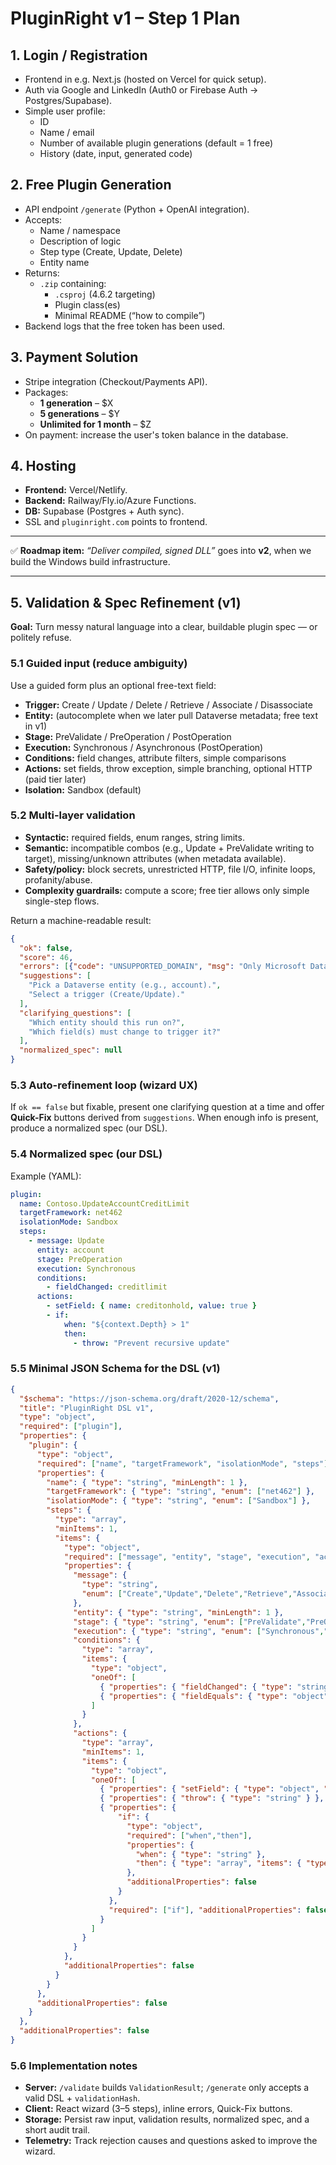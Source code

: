 # PluginRight v1 – Step 1 Plan

## 1. Login / Registration
- Frontend in e.g. Next.js (hosted on Vercel for quick setup).
- Auth via Google and LinkedIn (Auth0 or Firebase Auth → Postgres/Supabase).
- Simple user profile:
  - ID
  - Name / email
  - Number of available plugin generations (default = 1 free)
  - History (date, input, generated code)

## 2. Free Plugin Generation
- API endpoint `/generate` (Python + OpenAI integration).
- Accepts:
  - Name / namespace
  - Description of logic
  - Step type (Create, Update, Delete)
  - Entity name
- Returns:
  - `.zip` containing:
    - `.csproj` (4.6.2 targeting)
    - Plugin class(es)
    - Minimal README (“how to compile”)
- Backend logs that the free token has been used.

## 3. Payment Solution
- Stripe integration (Checkout/Payments API).
- Packages:
  - **1 generation** – $X
  - **5 generations** – $Y
  - **Unlimited for 1 month** – $Z
- On payment: increase the user's token balance in the database.

## 4. Hosting
- **Frontend:** Vercel/Netlify.
- **Backend:** Railway/Fly.io/Azure Functions.
- **DB:** Supabase (Postgres + Auth sync).
- SSL and `pluginright.com` points to frontend.

---

✅ **Roadmap item:** *“Deliver compiled, signed DLL”* goes into **v2**, when we build the Windows build infrastructure.

---

## 5. Validation & Spec Refinement (v1)
**Goal:** Turn messy natural language into a clear, buildable plugin spec — or politely refuse.

### 5.1 Guided input (reduce ambiguity)
Use a guided form plus an optional free-text field:
- **Trigger:** Create / Update / Delete / Retrieve / Associate / Disassociate
- **Entity:** (autocomplete when we later pull Dataverse metadata; free text in v1)
- **Stage:** PreValidate / PreOperation / PostOperation
- **Execution:** Synchronous / Asynchronous (PostOperation)
- **Conditions:** field changes, attribute filters, simple comparisons
- **Actions:** set fields, throw exception, simple branching, optional HTTP (paid tier later)
- **Isolation:** Sandbox (default)

### 5.2 Multi-layer validation
- **Syntactic:** required fields, enum ranges, string limits.
- **Semantic:** incompatible combos (e.g., Update + PreValidate writing to target), missing/unknown attributes (when metadata available).
- **Safety/policy:** block secrets, unrestricted HTTP, file I/O, infinite loops, profanity/abuse.
- **Complexity guardrails:** compute a score; free tier allows only simple single-step flows.

Return a machine-readable result:
```json
{
  "ok": false,
  "score": 46,
  "errors": [{"code": "UNSUPPORTED_DOMAIN", "msg": "Only Microsoft Dataverse plugins are supported."}],
  "suggestions": [
    "Pick a Dataverse entity (e.g., account).",
    "Select a trigger (Create/Update)."
  ],
  "clarifying_questions": [
    "Which entity should this run on?",
    "Which field(s) must change to trigger it?"
  ],
  "normalized_spec": null
}
```

### 5.3 Auto-refinement loop (wizard UX)
If `ok == false` but fixable, present one clarifying question at a time and offer **Quick-Fix** buttons derived from `suggestions`. When enough info is present, produce a normalized spec (our DSL).

### 5.4 Normalized spec (our DSL)
Example (YAML):
```yaml
plugin:
  name: Contoso.UpdateAccountCreditLimit
  targetFramework: net462
  isolationMode: Sandbox
  steps:
    - message: Update
      entity: account
      stage: PreOperation
      execution: Synchronous
      conditions:
        - fieldChanged: creditlimit
      actions:
        - setField: { name: creditonhold, value: true }
        - if:
            when: "${context.Depth} > 1"
            then:
              - throw: "Prevent recursive update"
```

### 5.5 Minimal JSON Schema for the DSL (v1)
```json
{
  "$schema": "https://json-schema.org/draft/2020-12/schema",
  "title": "PluginRight DSL v1",
  "type": "object",
  "required": ["plugin"],
  "properties": {
    "plugin": {
      "type": "object",
      "required": ["name", "targetFramework", "isolationMode", "steps"],
      "properties": {
        "name": { "type": "string", "minLength": 1 },
        "targetFramework": { "type": "string", "enum": ["net462"] },
        "isolationMode": { "type": "string", "enum": ["Sandbox"] },
        "steps": {
          "type": "array",
          "minItems": 1,
          "items": {
            "type": "object",
            "required": ["message", "entity", "stage", "execution", "actions"],
            "properties": {
              "message": {
                "type": "string",
                "enum": ["Create","Update","Delete","Retrieve","Associate","Disassociate"]
              },
              "entity": { "type": "string", "minLength": 1 },
              "stage": { "type": "string", "enum": ["PreValidate","PreOperation","PostOperation"] },
              "execution": { "type": "string", "enum": ["Synchronous","Asynchronous"] },
              "conditions": {
                "type": "array",
                "items": {
                  "type": "object",
                  "oneOf": [
                    { "properties": { "fieldChanged": { "type": "string" } }, "required": ["fieldChanged"], "additionalProperties": false },
                    { "properties": { "fieldEquals": { "type": "object", "required": ["name","value"], "properties": { "name": {"type":"string"}, "value": {} }, "additionalProperties": false } }, "required": ["fieldEquals"], "additionalProperties": false }
                  ]
                }
              },
              "actions": {
                "type": "array",
                "minItems": 1,
                "items": {
                  "type": "object",
                  "oneOf": [
                    { "properties": { "setField": { "type": "object", "required": ["name","value"], "properties": { "name": {"type":"string"}, "value": {} }, "additionalProperties": false } }, "required": ["setField"], "additionalProperties": false },
                    { "properties": { "throw": { "type": "string" } }, "required": ["throw"], "additionalProperties": false },
                    { "properties": {
                        "if": {
                          "type": "object",
                          "required": ["when","then"],
                          "properties": {
                            "when": { "type": "string" },
                            "then": { "type": "array", "items": { "type": "object" } }
                          },
                          "additionalProperties": false
                        }
                      },
                      "required": ["if"], "additionalProperties": false
                    }
                  ]
                }
              }
            },
            "additionalProperties": false
          }
        }
      },
      "additionalProperties": false
    }
  },
  "additionalProperties": false
}
```

### 5.6 Implementation notes
- **Server:** `/validate` builds `ValidationResult`; `/generate` only accepts a valid DSL + `validationHash`.
- **Client:** React wizard (3–5 steps), inline errors, Quick-Fix buttons.
- **Storage:** Persist raw input, validation results, normalized spec, and a short audit trail.
- **Telemetry:** Track rejection causes and questions asked to improve the wizard.